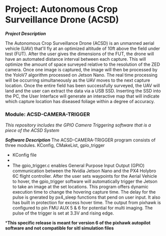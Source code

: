 # Project: Autonomous Crop Surveillance Drone (ACSD)

***Project Description***

The Autonomous Crop Surveillance Drone (ACSD) is an unmanned aerial vehicle (UAV) that'll fly at an optimized altitude of 10ft above the field under test (FUT). After the user gives the dimensions of the FUT, the drone will have an automated distance interval between each capture. This will optimize the amount of space surveyed relative to the resolution of the ZED camera. Once one image is captured, the image will then be processed by the YoloV7 algorithm processed on Jetson Nano. The real time processing will be occurring simultaneously as the UAV moves to the next capture location. Once the entire field has been successfully surveyed, the UAV will land and the user can extract the data via a USB SSD. Inserting the SSD into the PC,  the User Interface will generate an interactive map that will indicate which capture location has diseased foliage within a degree of accuracy. 

### **Module: ACSD-CAMERA-TRIGGER**
*This repository includes the GPIO Camera Triggering software that is a piece of the ACSD System*

***Software Description***
The ACSD-CAMERA-TRIGGER program consists of three modules. KConfig, CMakeList, gpio_trigger

- KConfig file 
- 
- The gpio_trigger.c  enables General Purpose Input Output (GPIO) communication between the Nvidia Jetson Nano and the PX4 Holybro 6C flight controller. After the user sets waypoints for the Aerial Vehicle to hover, the gpio_trigger software will automatically trigger the Jetson to take an image at the set locations. This program  offers dynamic execution time to change the hovering capture time. The delay for the pulse is gnerated by px4_sleep functions that pend on user input. It also has built in protection for excess hover time. The output from pixhawk is configured to pin FMU AUX 5 & 6 for potential for multi imaging. The pulse of the trigger is set at 3.3V and rising edge. 

***This specific release is meant for version 6 of the pixhawk autopilot software and not compatible for sitl simulation files** 
